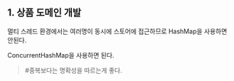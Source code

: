 ## 1. 상품 도메인 개발

멀티 스레드 환경에서는 여러명이 동시에 스토어에 접근하므로 HashMap을 사용하면 안된다.  

ConcurrentHashMap을 사용하면 된다.  

> #중복보다는 명확성을 따르는게 좋다.

